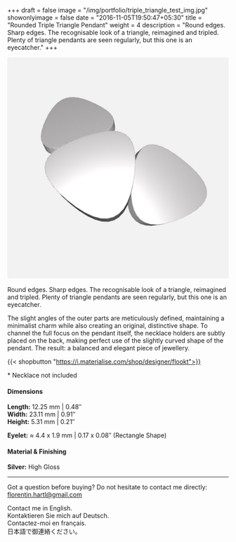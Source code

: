 +++
draft = false
image = "/img/portfolio/triple_triangle_test_img.jpg"
showonlyimage = false
date = "2016-11-05T19:50:47+05:30"
title = "Rounded Triple Triangle Pendant"
weight = 4
description = "Round edges. Sharp edges. The recognisable look of a triangle, reimagined and tripled. Plenty of triangle pendants are seen regularly, but this one is an eyecatcher."
+++

![Rounded Triple Triangle Pendant](/img/portfolio/triple_triangle_test_img.jpg)

Round edges. Sharp edges. The recognisable look of a triangle, reimagined and tripled. Plenty of triangle pendants are seen regularly, but this one is an eyecatcher.
<!--more-->

The slight angles of the outer parts are meticulously defined, maintaining a minimalist charm while also creating an original, distinctive shape. To channel the full focus on the pendant itself, the necklace holders are subtly placed on the back, making perfect use of the slightly curved shape of the pendant. The result: a balanced and elegant piece of jewellery.

{{< shopbutton "https://i.materialise.com/shop/designer/flookt">}}

\* Necklace not included

#### Dimensions

**Length:** 12.25  mm | 0.48″  
**Width:** 23.11 mm | 0.91″  
**Height:** 5.31 mm | 0.21″

**Eyelet:** ≈ 4.4 x 1.9 mm | 0.17 x 0.08″ (Rectangle Shape)

#### Material & Finishing

**Silver:** High Gloss  

---

Got a question before buying? Do not hesitate to contact me directly:
florentin.hartl@gmail.com

Contact me in English.  
Kontaktieren Sie mich auf Deutsch.  
Contactez-moi en français.  
日本語で御連絡ください。
